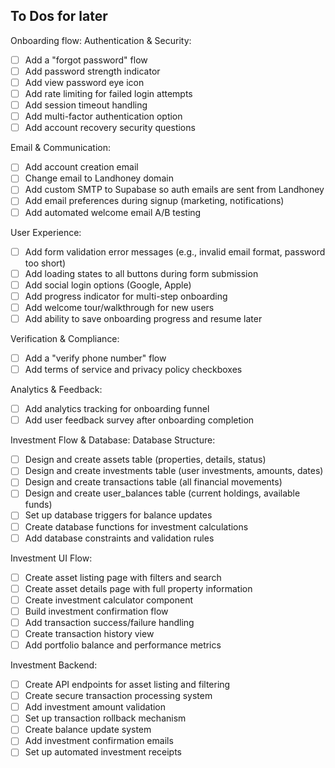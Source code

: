 ## To Dos for later

Onboarding flow:
Authentication & Security:
- [ ] Add a "forgot password" flow
- [ ] Add password strength indicator
- [ ] Add view password eye icon
- [ ] Add rate limiting for failed login attempts
- [ ] Add session timeout handling
- [ ] Add multi-factor authentication option
- [ ] Add account recovery security questions

Email & Communication:
- [ ] Add account creation email
- [ ] Change email to Landhoney domain
- [ ] Add custom SMTP to Supabase so auth emails are sent from Landhoney
- [ ] Add email preferences during signup (marketing, notifications)
- [ ] Add automated welcome email A/B testing

User Experience:
- [ ] Add form validation error messages (e.g., invalid email format, password too short)
- [ ] Add loading states to all buttons during form submission
- [ ] Add social login options (Google, Apple)
- [ ] Add progress indicator for multi-step onboarding
- [ ] Add welcome tour/walkthrough for new users
- [ ] Add ability to save onboarding progress and resume later

Verification & Compliance:
- [ ] Add a "verify phone number" flow
- [ ] Add terms of service and privacy policy checkboxes

Analytics & Feedback:
- [ ] Add analytics tracking for onboarding funnel
- [ ] Add user feedback survey after onboarding completion

Investment Flow & Database:
Database Structure:
- [ ] Design and create assets table (properties, details, status)
- [ ] Design and create investments table (user investments, amounts, dates)
- [ ] Design and create transactions table (all financial movements)
- [ ] Design and create user_balances table (current holdings, available funds)
- [ ] Set up database triggers for balance updates
- [ ] Create database functions for investment calculations
- [ ] Add database constraints and validation rules

Investment UI Flow:
- [ ] Create asset listing page with filters and search
- [ ] Create asset details page with full property information
- [ ] Create investment calculator component
- [ ] Build investment confirmation flow
- [ ] Add transaction success/failure handling
- [ ] Create transaction history view
- [ ] Add portfolio balance and performance metrics

Investment Backend:
- [ ] Create API endpoints for asset listing and filtering
- [ ] Create secure transaction processing system
- [ ] Add investment amount validation
- [ ] Set up transaction rollback mechanism
- [ ] Create balance update system
- [ ] Add investment confirmation emails
- [ ] Set up automated investment receipts
